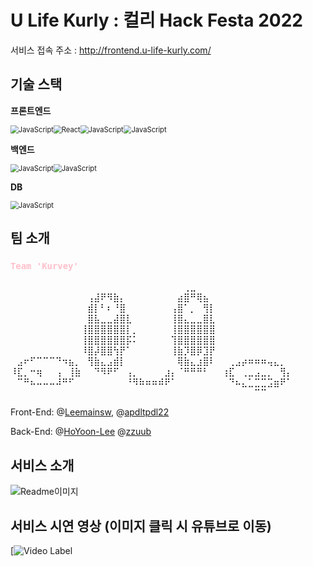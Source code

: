 # U Life Kurly : 컬리 Hack Festa 2022



서비스 접속 주소 : http://frontend.u-life-kurly.com/



## 기술 스택

**프론트엔드**

<img src="https://img.shields.io/badge/javascript-%23323330.svg?style=for-the-badge&logo=javascript&logoColor=%23F7DF1E" alt="JavaScript" style="zoom:80%;" /><img src="https://img.shields.io/badge/React-white.svg?style=for-the-badge&logo=React&logoColor=w#61DAFB" alt="React" style="zoom:80%;" /><img src="https://img.shields.io/badge/Redux-purple.svg?style=for-the-badge&logo=Redux&logoColor=%764ABC" alt="JavaScript" style="zoom:80%;" /><img src="https://img.shields.io/badge/Node.js-green.svg?style=for-the-badge&logo=Node.js&logoColor=%764ABC" alt="JavaScript" style="zoom:80%;" />

**백엔드**

<img src="https://img.shields.io/badge/springBoot-green.svg?style=for-the-badge&logo=springBoot&logoColor=%#6DB33F" alt="JavaScript" style="zoom:80%;" /><img src="https://img.shields.io/badge/IntelliJ IDEA-black.svg?style=for-the-badge&logo=IntelliJIDEA&logoColor=%#6DB33F" alt="JavaScript" style="zoom:80%;" />

**DB**

<img src="https://img.shields.io/badge/MySQL-white.svg?style=for-the-badge&logo=MySQL&logoColor=%#6DB33F" alt="JavaScript" style="zoom:80%;" />




## 팀 소개

### <span style='color:pink'>`Team 'Kurvey'`</span>

⠀⠀⠀⠀⠀⠀⠀⠀⠀⠀⠀⠀⠀⠀⠀⠀⠀⠀⠀⠀⠀⠀⠀⠀⠀⠀⠀⢀⣀⠀⠀⠀⠀⠀⠀⠀⠀⠀⠀⠀⠀⠀⠀⠀
⠀⠀⠀⠀⠀⠀⠀⠀⠀⠀⠀⠀⢠⣼⠟⠻⣷⡄⠀⠀⠀⠀⠀⠀⠀⠀⣴⣿⠛⢿⣦⠀⠀⠀⠀⠀⠀⠀⠀⠀⠀⠀⠀⠀
⠀⠀⠀⠀⠀⠀⠀⠀⠀⠀⠀⠀⣾⡇⠃⠆⠘⣿⠀⠀⠀⠀⠀⠀⠀⢠⣿⠁⡀⠀⢻⡇⠀⠀⠀⠀⠀⠀⠀⠀⠀⠀⠀⠀
⠀⠀⠀⠀⠀⠀⠀⠀⠀⠀⠀⠀⣿⣧⣀⣀⣼⣿⣇⠀⠀⠀⠀⠀⠀⢸⣿⣄⣀⣀⣿⣇⠀⠀⠀⠀⠀⠀⠀⠀⠀⠀⠀⠀
⠀⠀⠀⠀⠀⠀⠀⠀⠀⠀⠀⢸⣿⣿⣿⣿⣿⣿⡇⡀⠀⠀⠀⠀⠀⢸⣿⣿⣿⣿⣿⣿⠀⠀⠀⠀⠀⠀⠀⠀⠀⠀⠀⠀
⠀⠀⠀⠀⠀⠀⠀⠀⠀⠀⠀⢸⣿⣿⣿⣿⣿⣿⡯⠅⠀⠀⠀⠀⠀⢹⣿⣿⣿⣿⣿⣿⠀⠀⠀⠀⠀⠀⠀⠀⠀⠀⠀⠀
⠀⠀⠀⠀⠀⠀⠀⠀⠀⠀⠀⠸⣿⡼⣿⣿⢳⡟⠁⠀⠀⠀⠀⠀⠀⢸⣷⡹⣿⡿⣹⡟⠀⠀⠀⠀⠀⠀⠀⠀⠀⠀⠀⠀
⠀⣠⠖⠋⠉⠉⠉⠙⠲⣦⡀⠀⢻⣷⣄⣠⣾⡇⠀⠀⠀⠀⠀⠀⠀⠀⢿⣷⣄⣰⣿⠇⠀⠀⢀⣠⡴⠶⠶⠶⢤⣄⡀⠀
⠸⣏⡀⠒⢶⠀⠀⢠⠀⢸⣷⠀⠀⠙⠻⠟⠋⠀⢠⡀⠀⠀⠀⠀⣰⡄⠈⠛⠛⠛⠃⠀⠀⢰⣏⠀⢀⣀⣠⣀⡀⠀⢻⡄
⠀⠉⠛⠦⠤⠤⠤⠼⠛⠋⠀⠀⠀⠀⠀⠀⠀⠀⠘⠻⠷⠶⠶⠾⠟⠁⠀⠀⠀⠀⠀⠀⠀⠀⠙⠦⣄⣁⣉⣉⣩⣶⠟⠁
⠀⠀⠀⠀⠀⠀⠀⠀⠀⠀⠀⠀⠀⠀⠀⠀⠀⠀⠀⠀⠀⠀⠀⠀⠀⠀⠀⠀⠀⠀⠀⠀⠀⠀⠀⠀⠀⠀⠉⠉⠀⠀⠀⠀



Front-End: @[Leemainsw](https://github.com/Leemainsw), @[apdltpdl22](https://github.com/apdltpdl22)

Back-End: @[HoYoon-Lee](https://github.com/HoYoon-Lee) @[zzuub](https://github.com/zzuub)
## 서비스 소개

![Readme이미지](https://user-images.githubusercontent.com/56299114/188492976-0837d607-5764-4734-810b-1211fa779f15.png)

## 서비스 시연 영상 (이미지 클릭 시 유튜브로 이동)

[![Video Label](http://img.youtube.com/vi/WTkJwl-K1K4/0.jpg)
